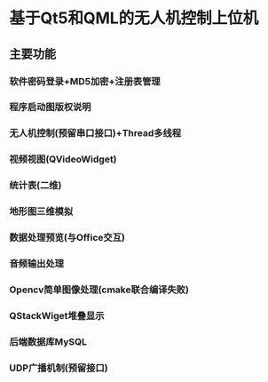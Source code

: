 # 基于Qt5和QML的无人机控制上位机
## 主要功能
### 软件密码登录+MD5加密+注册表管理
### 程序启动图版权说明
### 无人机控制(预留串口接口)+Thread多线程
### 视频视图(QVideoWidget)
### 统计表(二维)
### 地形图三维模拟
### 数据处理预览(与Office交互)
### 音频输出处理
### Opencv简单图像处理(cmake联合编译失败)
### QStackWiget堆叠显示
### 后端数据库MySQL
### UDP广播机制(预留接口)
